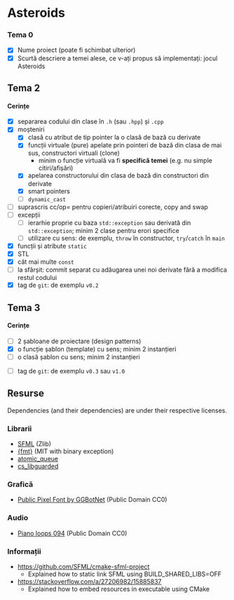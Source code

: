 # Asteroids

### Tema 0

- [x] Nume proiect (poate fi schimbat ulterior)
- [x] Scurtă descriere a temei alese, ce v-ați propus să implementați: jocul Asteroids

## Tema 2

#### Cerințe
- [x] separarea codului din clase în `.h` (sau `.hpp`) și `.cpp`
- [x] moșteniri
  - [x] clasă cu atribut de tip pointer la o clasă de bază cu derivate
  - [x] funcții virtuale (pure) apelate prin pointeri de bază din clasa de mai sus, constructori virtuali (clone)
    - minim o funcție virtuală va fi **specifică temei** (e.g. nu simple citiri/afișări)
  - [x] apelarea constructorului din clasa de bază din constructori din derivate
  - [x] smart pointers
  - [ ] `dynamic_cast`
- [ ] suprascris cc/op= pentru copieri/atribuiri corecte, copy and swap
- [ ] excepții
  - [ ] ierarhie proprie cu baza `std::exception` sau derivată din `std::exception`; minim 2 clase pentru erori specifice
  - [ ] utilizare cu sens: de exemplu, `throw` în constructor, `try`/`catch` în `main`
- [x] funcții și atribute `static`
- [x] STL
- [x] cât mai multe `const`
- [ ] la sfârșit: commit separat cu adăugarea unei noi derivate fără a modifica restul codului
- [x] tag de `git`: de exemplu `v0.2`

## Tema 3

#### Cerințe
- [ ] 2 șabloane de proiectare (design patterns)
- [x] o funcție șablon (template) cu sens; minim 2 instanțieri
- [ ] o clasă șablon cu sens; minim 2 instanțieri
<!-- - [ ] o specializare pe funcție/clasă șablon -->
- [ ] tag de `git`: de exemplu `v0.3` sau `v1.0`

## Resurse

Dependencies (and their dependencies) are under their respective licenses.

### Librarii

- [SFML](https://github.com/SFML/SFML/tree/aa82ea132b9296a31922772027ad5d14c1fa381b) (Zlib)
- [{fmt}](https://github.com/fmtlib/fmt/tree/a33701196adfad74917046096bf5a2aa0ab0bb50) (MIT with binary exception)
- [atomic_queue](https://github.com/max0x7ba/atomic_queue.git)
- [cs_libguarded](https://github.com/copperspice/cs_libguarded.git)

### Grafică

- [Public Pixel Font by GGBotNet](https://www.fontspace.com/public-pixel-font-f72305) (Public Domain CC0)

### Audio

- [Piano loops 094](https://freesound.org/people/josefpres/sounds/683841/) (Public Domain CC0)

### Informații

- https://github.com/SFML/cmake-sfml-project
  - Explained how to static link SFML using BUILD_SHARED_LIBS=OFF
- https://stackoverflow.com/a/27206982/15885837
  - Explained how to embed resources in executable using CMake
